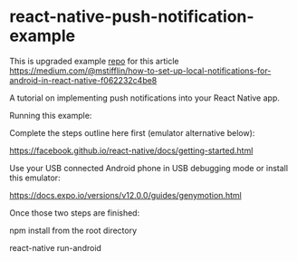# react-native-push-notification-example

This is upgraded example [repo](https://github.com/mstifflin/react-native-android-push-notif) for this article https://medium.com/@mstifflin/how-to-set-up-local-notifications-for-android-in-react-native-f062232c4be8

A tutorial on implementing push notifications into your React Native app.

Running this example: 

Complete the steps outline here first (emulator alternative below):

https://facebook.github.io/react-native/docs/getting-started.html

Use your USB connected Android phone in USB debugging mode or install this emulator:

https://docs.expo.io/versions/v12.0.0/guides/genymotion.html

Once those two steps are finished:

npm install from the root directory

react-native run-android
